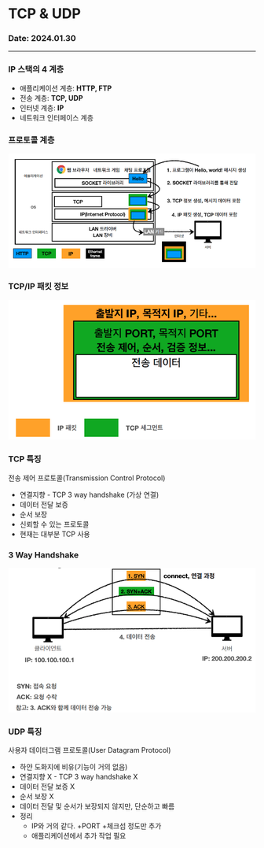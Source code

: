 # TCP & UDP

### Date: 2024.01.30

---

### IP 스택의 4 계층
- 애플리케이션 계층: **HTTP, FTP**
- 전송 계층: **TCP, UDP**
- 인터넷 계층: **IP**
- 네트워크 인터페이스 계층

### 프로토콜 계층
![](img/tcp_1.png?raw=true)

### TCP/IP 패킷 정보
![](img/tcp_2.png?raw=true)

### TCP 특징
전송 제어 프로토콜(Transmission Control Protocol)
- 연결지향 - TCP 3 way handshake (가상 연결)
- 데이터 전달 보증
- 순서 보장
- 신뢰할 수 있는 프로토콜
- 현재는 대부분 TCP 사용 

### 3 Way Handshake
![](img/tcp_3.png?raw=true)

### UDP 특징
사용자 데이터그램 프로토콜(User Datagram Protocol)
- 하얀 도화지에 비유(기능이 거의 없음)
- 연결지향 X - TCP 3 way handshake X
- 데이터 전달 보증 X
- 순서 보장 X
- 데이터 전달 및 순서가 보장되지 않지만, 단순하고 빠름
- 정리
  - IP와 거의 같다. +PORT +체크섬 정도만 추가
  - 애플리케이션에서 추가 작업 필요
